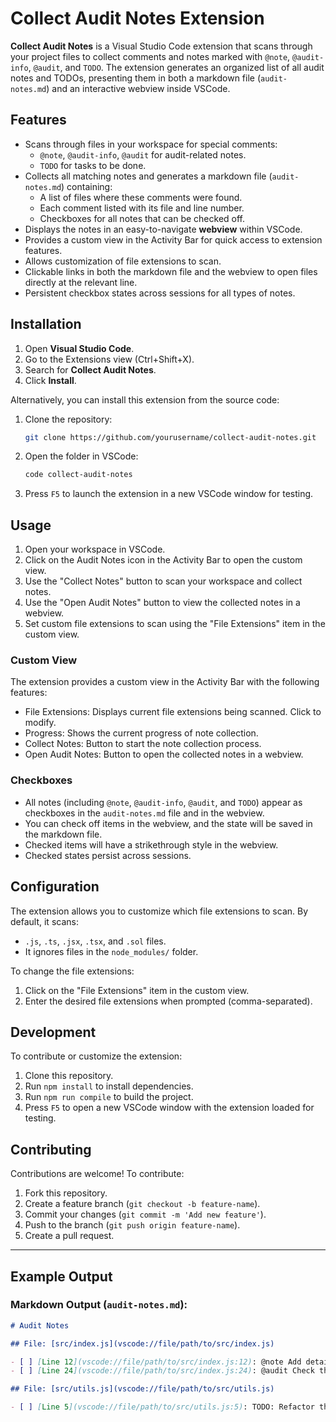 # Collect Audit Notes Extension

**Collect Audit Notes** is a Visual Studio Code extension that scans through your project files to collect comments and notes marked with `@note`, `@audit-info`, `@audit`, and `TODO`. The extension generates an organized list of all audit notes and TODOs, presenting them in both a markdown file (`audit-notes.md`) and an interactive webview inside VSCode.

## Features

- Scans through files in your workspace for special comments:
  - `@note`, `@audit-info`, `@audit` for audit-related notes.
  - `TODO` for tasks to be done.
- Collects all matching notes and generates a markdown file (`audit-notes.md`) containing:
  - A list of files where these comments were found.
  - Each comment listed with its file and line number.
  - Checkboxes for all notes that can be checked off.
- Displays the notes in an easy-to-navigate **webview** within VSCode.
- Provides a custom view in the Activity Bar for quick access to extension features.
- Allows customization of file extensions to scan.
- Clickable links in both the markdown file and the webview to open files directly at the relevant line.
- Persistent checkbox states across sessions for all types of notes.

## Installation

1. Open **Visual Studio Code**.
2. Go to the Extensions view (Ctrl+Shift+X).
3. Search for **Collect Audit Notes**.
4. Click **Install**.

Alternatively, you can install this extension from the source code:

1. Clone the repository:
   ```bash
   git clone https://github.com/yourusername/collect-audit-notes.git
   ```
2. Open the folder in VSCode:
   ```bash
   code collect-audit-notes
   ```
3. Press `F5` to launch the extension in a new VSCode window for testing.

## Usage

1. Open your workspace in VSCode.
2. Click on the Audit Notes icon in the Activity Bar to open the custom view.
3. Use the "Collect Notes" button to scan your workspace and collect notes.
4. Use the "Open Audit Notes" button to view the collected notes in a webview.
5. Set custom file extensions to scan using the "File Extensions" item in the custom view.

### Custom View

The extension provides a custom view in the Activity Bar with the following features:
- File Extensions: Displays current file extensions being scanned. Click to modify.
- Progress: Shows the current progress of note collection.
- Collect Notes: Button to start the note collection process.
- Open Audit Notes: Button to open the collected notes in a webview.

### Checkboxes

- All notes (including `@note`, `@audit-info`, `@audit`, and `TODO`) appear as checkboxes in the `audit-notes.md` file and in the webview.
- You can check off items in the webview, and the state will be saved in the markdown file.
- Checked items will have a strikethrough style in the webview.
- Checked states persist across sessions.

## Configuration

The extension allows you to customize which file extensions to scan. By default, it scans:
- `.js`, `.ts`, `.jsx`, `.tsx`, and `.sol` files.
- It ignores files in the `node_modules/` folder.

To change the file extensions:
1. Click on the "File Extensions" item in the custom view.
2. Enter the desired file extensions when prompted (comma-separated).

## Development

To contribute or customize the extension:

1. Clone this repository.
2. Run `npm install` to install dependencies.
3. Run `npm run compile` to build the project.
4. Press `F5` to open a new VSCode window with the extension loaded for testing.

## Contributing

Contributions are welcome! To contribute:

1. Fork this repository.
2. Create a feature branch (`git checkout -b feature-name`).
3. Commit your changes (`git commit -m 'Add new feature'`).
4. Push to the branch (`git push origin feature-name`).
5. Create a pull request.

---

## Example Output

### Markdown Output (`audit-notes.md`):

```markdown
# Audit Notes

## File: [src/index.js](vscode://file/path/to/src/index.js)

- [ ] [Line 12](vscode://file/path/to/src/index.js:12): @note Add detailed documentation for this function.
- [ ] [Line 24](vscode://file/path/to/src/index.js:24): @audit Check the security implementation here.

## File: [src/utils.js](vscode://file/path/to/src/utils.js)

- [ ] [Line 5](vscode://file/path/to/src/utils.js:5): TODO: Refactor this utility function.
```
